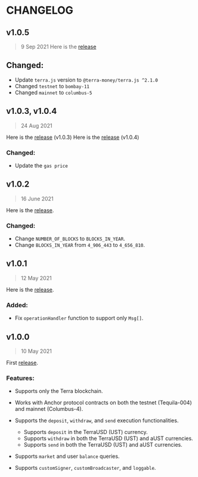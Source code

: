 # CHANGELOG

## v1.0.5
> 9 Sep 2021
  Here is the [release]()

## Changed:
- Update `terra.js` version to `@terra-money/terra.js ^2.1.0`
- Changed `testnet` to `bombay-11`
- Changed `mainnet` to `columbus-5`

## v1.0.3, v1.0.4 
> 24 Aug 2021

  Here is the [release](https://github.com/Anchor-Protocol/anchor-earn/commit/c6a016a86f4e10a842c269a0d1bfd4a95ff3bd02) (v1.0.3)
  Here is the [release](https://github.com/Anchor-Protocol/anchor-earn/commit/bffe76c236752dfa3b5ca74bc72408147eb8199e) (v1.0.4)
  
### Changed:
- Update the `gas price`

## v1.0.2
> 16 June 2021
  
  Here is the [release](https://github.com/Anchor-Protocol/anchor-earn/commit/938bd896a5212cbc2023755eee9262e659828858).
### Changed:
- Change `NUMBER_OF_BLOCKS` to `BLOCKS_IN_YEAR`.
- Change `BLOCKS_IN_YEAR` from `4_906_443` to `4_656_810`.
 
## v1.0.1
> 12 May 2021
  
  Here is the [release](https://github.com/Anchor-Protocol/anchor-earn/commit/ff6a7a71d682876f8a8792135ebde1a2876736e9).
### Added:
 - Fix `operationHandler` function to support only `Msg[]`.
  
 
## v1.0.0
> 10 May 2021
  
  First [release](https://github.com/Anchor-Protocol/anchor-earn/commit/f30c8a580e23d07669c9b876078112e7c34ec5c1).
### Features:
 - Supports only the Terra blockchain.   
 - Works with Anchor protocol contracts on both the testnet (Tequila-004) and mainnet (Columbus-4).
 - Supports the `deposit`, `withdraw`, and `send` execution functionalities.
    - Supports `deposit` in the TerraUSD (UST) currency.
    - Supports `withdraw` in both the TerraUSD (UST) and aUST currencies.
    - Supports `send` in both the TerraUSD (UST) and aUST currencies.
    
 - Supports `market` and user `balance` queries.
 - Supports `customSigner`, `customBroadcaster`, and `loggable`.